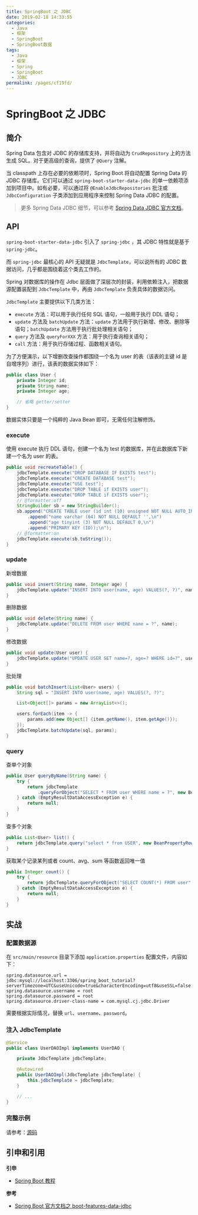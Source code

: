 ```yaml
---
title: SpringBoot 之 JDBC
date: 2019-02-18 14:33:55
categories:
  - Java
  - 框架
  - SpringBoot
  - SpringBoot数据
tags:
  - Java
  - 框架
  - Spring
  - SpringBoot
  - JDBC
permalink: /pages/cf19fd/
---
```


# SpringBoot 之 JDBC

## 简介

Spring Data 包含对 JDBC 的存储库支持，并将自动为 `CrudRepository` 上的方法生成 SQL。对于更高级的查询，提供了 `@Query` 注解。

当 classpath 上存在必要的依赖项时，Spring Boot 将自动配置 Spring Data 的 JDBC 存储库。它们可以通过 `spring-boot-starter-data-jdbc` 的单一依赖项添加到项目中。如有必要，可以通过将 `@EnableJdbcRepositories` 批注或 `JdbcConfiguration` 子类添加到应用程序来控制 Spring Data JDBC 的配置。

> 更多 Spring Data JDBC 细节，可以参考 [Spring Data JDBC 官方文档](http://spring.io/projects/spring-data-jdbc)。

## API

`spring-boot-starter-data-jdbc` 引入了 `spring-jdbc` ，其 JDBC 特性就是基于 `spring-jdbc`。

而 `spring-jdbc` 最核心的 API 无疑就是 `JdbcTemplate`，可以说所有的 JDBC 数据访问，几乎都是围绕着这个类去工作的。

Spring 对数据库的操作在 Jdbc 层面做了深层次的封装，利用依赖注入，把数据源配置装配到 `JdbcTemplate` 中，再由 `JdbcTemplate` 负责具体的数据访问。

`JdbcTemplate` 主要提供以下几类方法：

- `execute` 方法：可以用于执行任何 SQL 语句，一般用于执行 DDL 语句；
- `update` 方法及 `batchUpdate` 方法：`update` 方法用于执行新增、修改、删除等语句；`batchUpdate` 方法用于执行批处理相关语句；
- `query` 方法及 `queryForXXX` 方法：用于执行查询相关语句；
- `call` 方法：用于执行存储过程、函数相关语句。

为了方便演示，以下增删改查操作都围绕一个名为 user 的表（该表的主键 id 是自增序列）进行，该表的数据实体如下：

```java
public class User {
    private Integer id;
    private String name;
    private Integer age;

    // 省略 getter/setter
}
```

数据实体只要是一个纯粹的 Java Bean 即可，无需任何注解修饰。

### execute

使用 execute 执行 DDL 语句，创建一个名为 test 的数据库，并在此数据库下新建一个名为 user 的表。

```java
public void recreateTable() {
    jdbcTemplate.execute("DROP DATABASE IF EXISTS test");
    jdbcTemplate.execute("CREATE DATABASE test");
    jdbcTemplate.execute("USE test");
    jdbcTemplate.execute("DROP TABLE if EXISTS user");
    jdbcTemplate.execute("DROP TABLE if EXISTS user");
    // @formatter:off
    StringBuilder sb = new StringBuilder();
    sb.append("CREATE TABLE user (id int (10) unsigned NOT NULL AUTO_INCREMENT,\n")
        .append("name varchar (64) NOT NULL DEFAULT '',\n")
        .append("age tinyint (3) NOT NULL DEFAULT 0,\n")
        .append("PRIMARY KEY (ID));\n");
    // @formatter:on
    jdbcTemplate.execute(sb.toString());
}
```

### update

新增数据

```java
public void insert(String name, Integer age) {
    jdbcTemplate.update("INSERT INTO user(name, age) VALUES(?, ?)", name, age);
}
```

删除数据

```java
public void delete(String name) {
    jdbcTemplate.update("DELETE FROM user WHERE name = ?", name);
}
```

修改数据

```java
public void update(User user) {
    jdbcTemplate.update("UPDATE USER SET name=?, age=? WHERE id=?", user.getName(), user.getAge(), user.getId());
}
```

批处理

```java
public void batchInsert(List<User> users) {
    String sql = "INSERT INTO user(name, age) VALUES(?, ?)";

    List<Object[]> params = new ArrayList<>();

    users.forEach(item -> {
        params.add(new Object[] {item.getName(), item.getAge()});
    });
    jdbcTemplate.batchUpdate(sql, params);
}
```

### query

查单个对象

```java
public User queryByName(String name) {
    try {
        return jdbcTemplate
            .queryForObject("SELECT * FROM user WHERE name = ?", new BeanPropertyRowMapper<>(User.class), name);
    } catch (EmptyResultDataAccessException e) {
        return null;
    }
}
```

查多个对象

```java
public List<User> list() {
    return jdbcTemplate.query("select * from USER", new BeanPropertyRowMapper(User.class));
}
```

获取某个记录某列或者 count、avg、sum 等函数返回唯一值

```java
public Integer count() {
    try {
        return jdbcTemplate.queryForObject("SELECT COUNT(*) FROM user", Integer.class);
    } catch (EmptyResultDataAccessException e) {
        return null;
    }
}
```

## 实战

### 配置数据源

在 `src/main/resource` 目录下添加 `application.properties` 配置文件，内容如下：

```properties
spring.datasource.url = jdbc:mysql://localhost:3306/spring_boot_tutorial?serverTimezone=UTC&useUnicode=true&characterEncoding=utf8&useSSL=false
spring.datasource.username = root
spring.datasource.password = root
spring.datasource.driver-class-name = com.mysql.cj.jdbc.Driver
```

需要根据实际情况，替换 `url`、`username`、`password`。

### 注入 JdbcTemplate

```java
@Service
public class UserDAOImpl implements UserDAO {

    private JdbcTemplate jdbcTemplate;

    @Autowired
    public UserDAOImpl(JdbcTemplate jdbcTemplate) {
        this.jdbcTemplate = jdbcTemplate;
    }

    // ...
}
```

### 完整示例

请参考：[源码](https://github.com/dunwu/spring-boot-tutorial/tree/master/codes/spring-boot-data-jdbc)

## 引申和引用

**引申**

- [Spring Boot 教程](https://github.com/dunwu/spring-boot-tutorial)

**参考**

- [Spring Boot 官方文档之 boot-features-data-jdbc](https://docs.spring.io/spring-boot/docs/current/reference/htmlsingle/#boot-features-data-jdbc)
